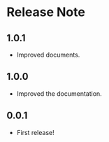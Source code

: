# Release Note

## 1.0.1

- Improved documents.

## 1.0.0

- Improved the documentation.

## 0.0.1

- First release!
